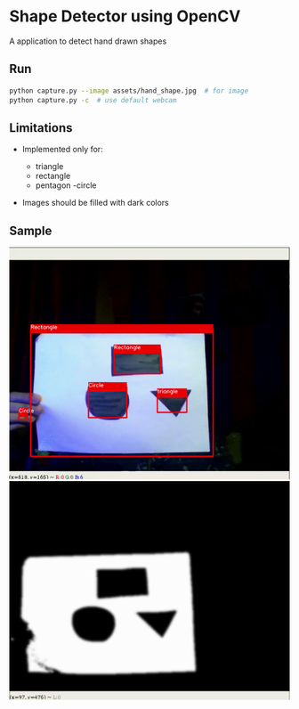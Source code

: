 # Shape Detector using OpenCV

A application to detect hand drawn shapes

## Run

```bash
python capture.py --image assets/hand_shape.jpg  # for image
python capture.py -c  # use default webcam
```

## Limitations

 - Implemented only for:
   - triangle
   - rectangle
   - pentagon
   -circle
 
 - Images should be filled with dark colors
 
## Sample
![Sample](assets/sample.gif)
![Sample](assets/backend_video.png)
